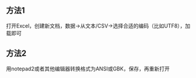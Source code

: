 ## 方法1

打开Excel，创建新文档，数据->从文本/CSV->选择合适的编码（比如UTF8），加载即可

## 方法2

用notepad2或者其他编辑器转换格式为ANSI或GBK，保存，再重新打开